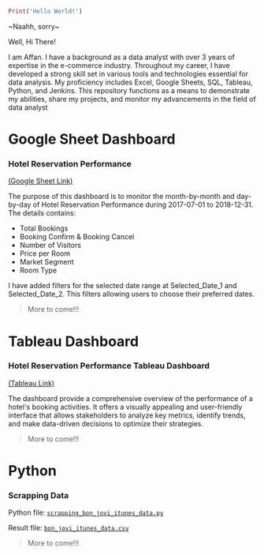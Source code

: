 ```ruby
Print('Hello World!')
```
~Naahh, sorry~

Well, Hi There!

I am Affan. I have a background as a data analyst with over 3 years of expertise in the e-commerce industry. Throughout my career, I have developed a strong skill set in various tools and technologies essential for data analysis. My proficiency includes Excel, Google Sheets, SQL, Tableau, Python, and Jenkins.
This repository functions as a means to demonstrate my abilities, share my projects, and monitor my advancements in the field of data analyst

# Google Sheet Dashboard

### **Hotel Reservation Performance** 
[(Google Sheet Link)](https://docs.google.com/spreadsheets/d/1pVRCUg16K7hLXssFU7R3i1hlsikoWBowzTIAyMN8Jgc/edit#gid=2115625167)

The purpose of this dashboard is to monitor the month-by-month and day-by-day of Hotel Reservation Performance during 2017-07-01 to 2018-12-31. The details contains:
- Total Bookings
- Booking Confirm & Booking Cancel
- Number of Visitors
- Price per Room 
- Market Segment
- Room Type

I have added filters for the selected date range at Selected_Date_1 and Selected_Date_2. This filters allowing users to choose their preferred dates. 

> More to come!!!

# Tableau Dashboard

### **Hotel Reservation Performance Tableau Dashboard** 
[(Tableau Link)](https://public.tableau.com/app/profile/novrizyanda.affan/viz/HoterReservationPerformance/Dashboard1)

The dashboard provide a comprehensive overview of the performance of a hotel's booking activities. It offers a visually appealing and user-friendly interface that allows stakeholders to analyze key metrics, identify trends, and make data-driven decisions to optimize their strategies.

> More to come!!!

# Python

### **Scrapping Data** 
Python file: [`scrapping_bon_jovi_itunes_data.py`](https://github.com/novrizyanda/The-Data-Analyst-Gymnasium/blob/main/scrapping_bon_jovi_itunes_data.py)

Result file: [`bon_jovi_itunes_data.csv`](https://github.com/novrizyanda/The-Data-Analyst-Gymnasium/blob/main/bon_jovi_itunes_data.csv)

> More to come!!!
